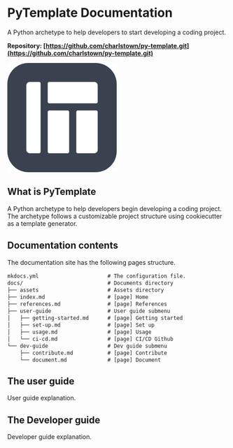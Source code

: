 # PyTemplate Documentation

A Python archetype to help developers to start developing a coding project.

**Repository: [https://github.com/charlstown/py-template.git](https://github.com/charlstown/py-template.git)**


![Project logo](assets/logo.png)


## What is PyTemplate

A Python archetype to help developers begin developing a coding project. The archetype follows a customizable project structure using cookiecutter as a template generator.


## Documentation contents

The documentation site has the following pages structure.

```
mkdocs.yml                      # The configuration file.
docs/                           # Documents directory
├── assets                      # Assets directory
├── index.md                    # [page] Home
├── references.md               # [page] References
├── user-guide                  # User guide submenu
│   ├── getting-started.md      # [page] Getting started
│   ├── set-up.md               # [page] Set up
│   ├── usage.md                # [page] Usage             
│   └── ci-cd.md                # [page] CI/CD Github
└── dev-guide                   # Dev guide submenu
    ├── contribute.md           # [page] Contribute
    └── document.md             # [page] Document
```

## The user guide

User guide explanation.


## The Developer guide

Developer guide explanation.